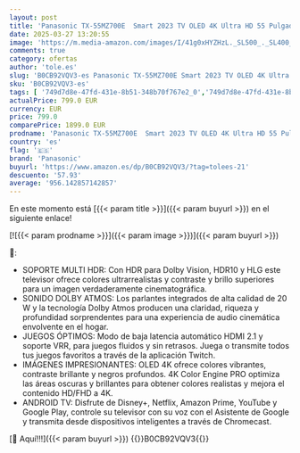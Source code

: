 ```yaml
---
layout: post
title: 'Panasonic TX-55MZ700E  Smart 2023 TV OLED 4K Ultra HD 55 Pulgadas  Alto Rango Dinámico  HDR   Dolby Atmos Dolby Vision  Android TV  Asistente de Google  Chromecast  Soporte de 2 Patas  Negro'
date: 2025-03-27 13:20:55
image: 'https://m.media-amazon.com/images/I/41g0xHYZHzL._SL500_._SL400_.jpg'
comments: true
category: ofertas
author: 'tole.es'
slug: 'B0CB92VQV3-es Panasonic TX-55MZ700E Smart 2023 TV OLED 4K Ultra HD 55...'
sku: 'B0CB92VQV3-es'
tags: [ '749d7d8e-47fd-431e-8b51-348b70f767e2_0','749d7d8e-47fd-431e-8b51-348b70f767e2_1901','749d7d8e-47fd-431e-8b51-348b70f767e2_5701','Arborist Merchandising Root','Electrónica','Self Service','Special Features Stores','TV, vídeo y home cinema','TVs 50"-59"','TVs OLED','Televisores','android','panasonic','🇪🇸', ]
actualPrice: 799.0 EUR
currency: EUR
price: 799.0
comparePrice: 1899.0 EUR
prodname: 'Panasonic TX-55MZ700E  Smart 2023 TV OLED 4K Ultra HD 55 Pulgadas  Alto Rango Dinámico  HDR   Dolby Atmos Dolby Vision  Android TV  Asistente de Google  Chromecast  Soporte de 2 Patas  Negro'
country: 'es'
flag: '🇪🇸'
brand: 'Panasonic'
buyurl: 'https://www.amazon.es/dp/B0CB92VQV3/?tag=tolees-21'
descuento: '57.93'
average: '956.142857142857'
---
```


En este momento está [{{< param title >}}]({{< param buyurl >}}) en el siguiente enlace!

[![{{< param prodname >}}]({{< param image >}})]({{< param buyurl >}})

🔎:

- SOPORTE MULTI HDR: Con HDR para Dolby Vision, HDR10 y HLG este televisor ofrece colores ultrarrealistas y contraste y brillo superiores para un imagen verdaderamente cinematográfica.
- SONIDO DOLBY ATMOS: Los parlantes integrados de alta calidad de 20 W y la tecnología Dolby Atmos producen una claridad, riqueza y profundidad sorprendentes para una experiencia de audio cinemática envolvente en el hogar.
- JUEGOS ÓPTIMOS: Modo de baja latencia automático HDMI 2.1 y soporte VRR, para juegos fluidos y sin retrasos. Juega o transmite todos tus juegos favoritos a través de la aplicación Twitch.
- IMÁGENES IMPRESIONANTES: OLED 4K ofrece colores vibrantes, contraste brillante y negros profundos. 4K Color Engine PRO optimiza las áreas oscuras y brillantes para obtener colores realistas y mejora el contenido HD/FHD a 4K.
- ANDROID TV: Disfrute de Disney+, Netflix, Amazon Prime, YouTube y Google Play, controle su televisor con su voz con el Asistente de Google y transmita desde dispositivos inteligentes a través de Chromecast.

[🛒 Aquí!!!]({{< param buyurl >}})
{{<world>}}B0CB92VQV3{{</world>}}
